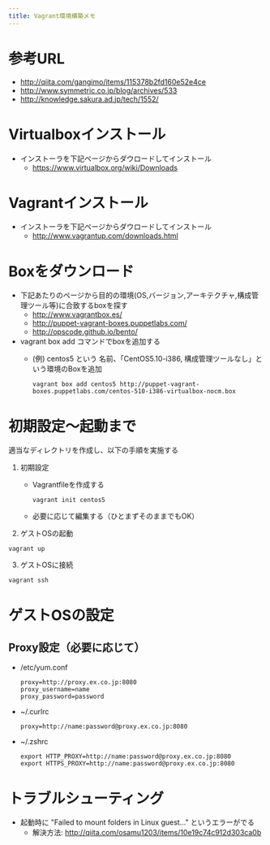 ```yaml
---
title: Vagrant環境構築メモ
---
```


参考URL
=======

- http://qiita.com/gangimo/items/115378b2fd160e52e4ce
- http://www.symmetric.co.jp/blog/archives/533
- http://knowledge.sakura.ad.jp/tech/1552/


Virtualboxインストール
======================

- インストーラを下記ページからダウロードしてインストール
  - https://www.virtualbox.org/wiki/Downloads


Vagrantインストール
===================

- インストーラを下記ページからダウロードしてインストール
  - http://www.vagrantup.com/downloads.html


Boxをダウンロード
=================

- 下記あたりのページから目的の環境(OS,バージョン,アーキテクチャ,構成管理ツール等)に合致するboxを探す
  - http://www.vagrantbox.es/
  - http://puppet-vagrant-boxes.puppetlabs.com/
  - http://opscode.github.io/bento/
- vagrant box add コマンドでboxを追加する
  - (例) centos5 という 名前、「CentOS5.10-i386, 構成管理ツールなし」という環境のBoxを追加

    `vagrant box add centos5 http://puppet-vagrant-boxes.puppetlabs.com/centos-510-i386-virtualbox-nocm.box`


初期設定～起動まで
==================

適当なディレクトリを作成し、以下の手順を実施する

1. 初期設定
   - Vagrantfileを作成する

     `vagrant init centos5`

   - 必要に応じて編集する（ひとまずそのままでもOK）

2. ゲストOSの起動

  `vagrant up`

3. ゲストOSに接続

  `vagrant ssh`


ゲストOSの設定
==============

Proxy設定（必要に応じて）
-------------------------

- /etc/yum.conf

  ```
  proxy=http://proxy.ex.co.jp:8080
  proxy_username=name
  proxy_password=password
  ```

- ~/.curlrc

  ```
  proxy=http://name:password@proxy.ex.co.jp:8080
  ```

- ~/.zshrc

  ```
  export HTTP_PROXY=http://name:password@proxy.ex.co.jp:8080
  export HTTPS_PROXY=http://name:password@proxy.ex.co.jp:8080
  ```

トラブルシューティング
======================

- 起動時に "Failed to mount folders in Linux guest..." というエラーがでる
  - 解決方法: http://qiita.com/osamu1203/items/10e19c74c912d303ca0b
